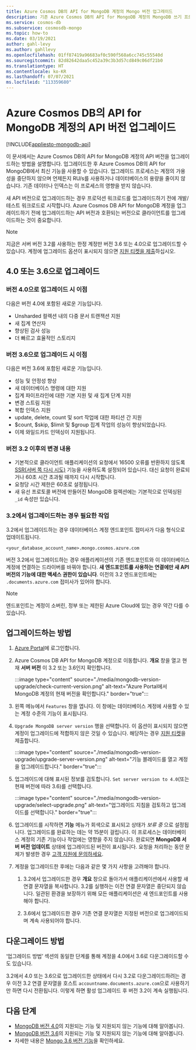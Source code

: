 ```yaml
---
title: Azure Cosmos DB의 API for MongoDB 계정의 Mongo 버전 업그레이드
description: 기존 Azure Cosmos DB의 API for MongoDB 계정의 MongoDB 쓰기 프로토콜 버전을 원활하게 업그레이드하는 방법
ms.service: cosmos-db
ms.subservice: cosmosdb-mongo
ms.topic: how-to
ms.date: 03/19/2021
author: gahl-levy
ms.author: gahllevy
ms.openlocfilehash: 01ff87419a96683af0c590f568a6cc745c55540d
ms.sourcegitcommit: 82d82642daa5c452a39c3b3d57cd849c06df21b0
ms.translationtype: HT
ms.contentlocale: ko-KR
ms.lasthandoff: 07/07/2021
ms.locfileid: "113359680"
---
```

# <a name="upgrade-the-api-version-of-your-azure-cosmos-db-api-for-mongodb-account"></a>Azure Cosmos DB의 API for MongoDB 계정의 API 버전 업그레이드
[!INCLUDE[appliesto-mongodb-api](includes/appliesto-mongodb-api.md)]

이 문서에서는 Azure Cosmos DB의 API for MongoDB 계정의 API 버전을 업그레이드하는 방법을 설명합니다. 업그레이드한 후 Azure Cosmos DB의 API for MongoDB에서 최신 기능을 사용할 수 있습니다. 업그레이드 프로세스는 계정의 가용성을 중단하지 않으며 언제든지 RU/s를 사용하거나 데이터베이스의 용량을 줄이지 않습니다. 기존 데이터나 인덱스는 이 프로세스의 영향을 받지 않습니다. 

새 API 버전으로 업그레이드하는 경우 프로덕션 워크로드를 업그레이드하기 전에 개발/테스트 워크로드로 시작합니다. Azure Cosmos DB API for MongoDB 계정을 업그레이드하기 전에 업그레이드하는 API 버전과 호환되는 버전으로 클라이언트를 업그레이드하는 것이 중요합니다.

>[!Note]
> 지금은 서버 버전 3.2를 사용하는 한정 계정만 버전 3.6 또는 4.0으로 업그레이드할 수 있습니다. 계정에 업그레이드 옵션이 표시되지 않으면 [지원 티켓을 제출](https://portal.azure.com/?#blade/Microsoft_Azure_Support/HelpAndSupportBlade)하십시오.

## <a name="upgrading-to-40-or-36"></a>4\.0 또는 3.6으로 업그레이드

### <a name="benefits-of-upgrading-to-version-40"></a>버전 4.0으로 업그레이드 시 이점

다음은 버전 4.0에 포함된 새로운 기능입니다.
- Unsharded 컬렉션 내의 다중 문서 트랜잭션 지원
- 새 집계 연산자
- 향상된 검사 성능
- 더 빠르고 효율적인 스토리지

### <a name="benefits-of-upgrading-to-version-36"></a>버전 3.6으로 업그레이드 시 이점

다음은 버전 3.6에 포함된 새로운 기능입니다.
- 성능 및 안정성 향상
- 새 데이터베이스 명령에 대한 지원
- 집계 파이프라인에 대한 기본 지원 및 새 집계 단계 지원
- 변경 스트림 지원
- 복합 인덱스 지원
- update, delete, count 및 sort 작업에 대한 파티션 간 지원
- $count, $skip, $limit 및 $group 집계 작업의 성능이 향상되었습니다.
- 이제 와일드카드 인덱싱이 지원됩니다.

### <a name="changes-from-version-32"></a>버전 3.2 이후의 변경 내용

- 기본적으로 클라이언트 애플리케이션의 요청에서 16500 오류를 반환하지 않도록 [SSR(서버 쪽 다시 시도)](prevent-rate-limiting-errors.md) 기능을 사용하도록 설정되어 있습니다. 대신 요청이 완료되거나 60초 시간 초과될 때까지 다시 시작합니다.
- 요청당 시간 제한은 60초로 설정됩니다.
- 새 유선 프로토콜 버전에 만들어진 MongoDB 컬렉션에는 기본적으로 인덱싱된 `_id` 속성만 있습니다.

### <a name="action-required-when-upgrading-from-32"></a>3\.2에서 업그레이드하는 경우 필요한 작업

3\.2에서 업그레이드하는 경우 데이터베이스 계정 엔드포인트 접미사가 다음 형식으로 업데이트됩니다.

```
<your_database_account_name>.mongo.cosmos.azure.com
```

버전 3.2에서 업그레이드하는 경우 애플리케이션의 기존 엔드포인트와 이 데이터베이스 계정에 연결하는 드라이버를 바꿔야 합니다. **새 엔드포인트를 사용하는 연결에만 새 API 버전의 기능에 대한 액세스 권한이 있습니다**. 이전의 3.2 엔드포인트에는 `.documents.azure.com` 접미사가 있어야 합니다.

>[!Note]
> 엔드포인트는 계정이 소버린, 정부 또는 제한된 Azure Cloud에 있는 경우 약간 다를 수 있습니다.

## <a name="how-to-upgrade"></a>업그레이드하는 방법

1. [Azure Portal](https://portal.azure.com/)에 로그인합니다.

1. Azure Cosmos DB API for MongoDB 계정으로 이동합니다. **개요** 창을 열고 현재 **서버 버전** 이 3.2 또는 3.6인지 확인합니다.

    :::image type="content" source="./media/mongodb-version-upgrade/check-current-version.png" alt-text="Azure Portal에서 MongoDB 계정의 현재 버전을 확인합니다." border="true":::

1. 왼쪽 메뉴에서 `Features` 창을 엽니다. 이 창에는 데이터베이스 계정에 사용할 수 있는 계정 수준의 기능이 표시됩니다.

1. `Upgrade MongoDB server version` 행을 선택합니다. 이 옵션이 표시되지 않으면 계정이 업그레이드에 적합하지 않은 것일 수 있습니다. 해당하는 경우 [지원 티켓](https://portal.azure.com/?#blade/Microsoft_Azure_Support/HelpAndSupportBlade)을 제출합니다.

    :::image type="content" source="./media/mongodb-version-upgrade/upgrade-server-version.png" alt-text="기능 블레이드를 열고 계정을 업그레이드합니다." border="true":::

1. 업그레이드에 대해 표시된 정보를 검토합니다. `Set server version to 4.0`(또는 현재 버전에 따라 3.6)를 선택합니다.

    :::image type="content" source="./media/mongodb-version-upgrade/select-upgrade.png" alt-text="업그레이드 지침을 검토하고 업그레이드를 선택합니다." border="true":::

1. 업그레이드를 시작하면 **기능** 메뉴가 회색으로 표시되고 상태가 *보류 중* 으로 설정됩니다. 업그레이드를 완료하는 데는 약 15분이 걸립니다. 이 프로세스는 데이터베이스 계정의 기존 기능이나 작업에는 영향을 주지 않습니다. 완료되면 **MongoDB 서버 버전 업데이트** 상태에 업그레이드된 버전이 표시됩니다. 요청을 처리하는 동안 문제가 발생한 경우 [고객 지원에 문의하세요](https://azure.microsoft.com/en-us/support/create-ticket/).

1. 계정을 업그레이드한 후에는 다음과 같은 몇 가지 사항을 고려해야 합니다.

    1. 3\.2에서 업그레이드한 경우 **개요** 창으로 돌아가서 애플리케이션에서 사용할 새 연결 문자열을 복사합니다. 3\.2를 실행하는 이전 연결 문자열은 중단되지 않습니다. 일관된 환경을 보장하기 위해 모든 애플리케이션은 새 엔드포인트를 사용해야 합니다.

    1. 3\.6에서 업그레이드한 경우 기존 연결 문자열은 지정된 버전으로 업그레이드되며 계속 사용되어야 합니다.

## <a name="how-to-downgrade"></a>다운그레이드 방법

‘업그레이드 방법’ 섹션의 동일한 단계를 통해 계정을 4.0에서 3.6로 다운그레이드할 수도 있습니다.

3\.2에서 4.0 또는 3.6으로 업그레이드한 상태에서 다시 3.2로 다운그레이드하려는 경우 이전 3.2 연결 문자열을 호스트 `accountname.documents.azure.com`으로 사용하기만 하면 다시 전환됩니다. 이렇게 하면 활성 업그레이드 후 버전 3.2이 계속 실행됩니다.

## <a name="next-steps"></a>다음 단계

- [MongoDB 버전 4.0](mongodb-feature-support-40.md)의 지원되는 기능 및 지원되지 않는 기능에 대해 알아봅니다.
- [MongoDB 버전 3.6](mongodb-feature-support-36.md)의 지원되는 기능 및 지원되지 않는 기능에 대해 알아봅니다.
- 자세한 내용은 [Mongo 3.6 버전 기능](https://devblogs.microsoft.com/cosmosdb/azure-cosmos-dbs-api-for-mongodb-now-supports-server-version-3-6/)을 확인하세요.
